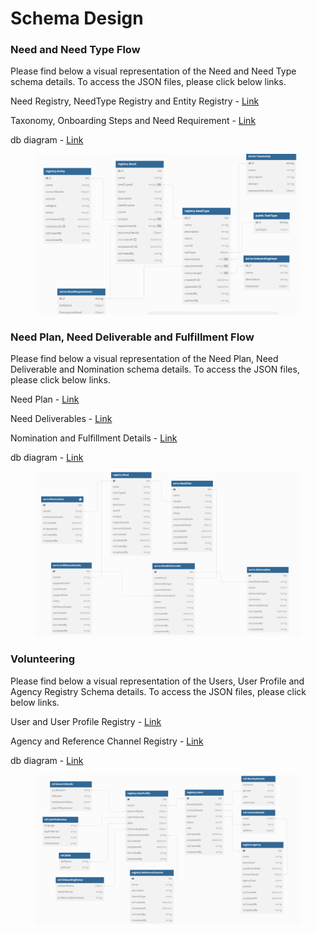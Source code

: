 # Schema Design

### Need and Need Type Flow

Please find below a visual representation of the Need and Need Type schema details. To access the JSON files, please click below links.&#x20;

Need Registry, NeedType Registry and Entity Registry - [Link](https://github.com/Sunbird-Serve/sunbird-serve-need/tree/main/schemas/registry)

Taxonomy, Onboarding Steps and Need Requirement - [Link](https://github.com/Sunbird-Serve/sunbird-serve-need/tree/main/schemas/serve)

db diagram - [Link](https://dbdiagram.io/d/6482eaee722eb77494adf284)

<figure><img src="../../.gitbook/assets/image (7).png" alt=""><figcaption></figcaption></figure>

### Need Plan, Need Deliverable and Fulfillment Flow

Please find below a visual representation of the Need Plan, Need Deliverable and Nomination schema details. To access the JSON files, please click below links.

Need Plan - [Link](https://github.com/Sunbird-Serve/sunbird-serve-need/tree/main/schemas/serve)

Need Deliverables - [Link](https://github.com/Sunbird-Serve/sunbird-serve-need/tree/main/schemas/serve)

Nomination and Fulfillment Details - [Link](https://github.com/Sunbird-Serve/sunbird-serve-fulfill/tree/main/schema/serve)

db diagram - [Link](./)

<figure><img src="../../.gitbook/assets/image (5).png" alt=""><figcaption></figcaption></figure>

### Volunteering

Please find below a visual representation of the Users, User Profile and Agency Registry Schema details. To access the JSON files, please click below links.

User and User Profile Registry - [Link](https://github.com/Sunbird-Serve/sunbird-serve-volunteering/tree/main/schema/registry)

Agency and Reference Channel Registry - [Link](https://github.com/Sunbird-Serve/sunbird-serve-volunteering/tree/main/schema/registry)

db diagram - [Link](https://dbdiagram.io/d/6482c917722eb77494abbbee)

<figure><img src="../../.gitbook/assets/volflow.png" alt=""><figcaption></figcaption></figure>
